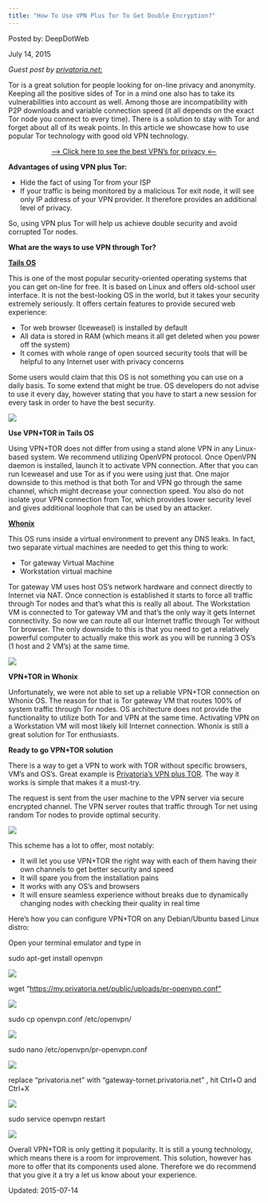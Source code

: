 ```yaml
---
title: "How To Use VPN Plus Tor To Get Double Encryption?"
---
```


Posted by: DeepDotWeb 

<span>July 14, 2015</span>
    

<p><em>Guest post by <a href="https://privatoria.net/">privatoria.net:</a></em></p>
<p>Tor is a great solution for people looking for on-line privacy and anonymity. Keeping all the positive sides of Tor in a mind one also has to take its vulnerabilities into account as well. Among those are incompatibility with P2P downloads and variable connection speed (it all depends on the exact Tor node you connect to every time). There is a solution to stay with Tor and forget about all of its weak points. In this article we showcase how to use popular Tor technology with good old VPN technology.</p>
<p style="text-align: center;"><a href="https://g-i-r.github.io/deepdotweb/vpn-comparison-chart/">&#8211;&gt; Click here to see the best VPN&#8217;s for privacy &lt;&#8211;</a></p>
<p><strong>Advantages of using VPN plus Tor:</strong></p>
<ul>
<li>Hide the fact of using Tor from your ISP</li>
<li>If your traffic is being monitored by a malicious Tor exit node, it will see only IP address of your VPN provider. It therefore provides an additional level of privacy.</li>
</ul>
<p>So, using VPN plus Tor will help us achieve double security and avoid corrupted Tor nodes.</p>
<p><strong>What are the ways to use VPN through Tor?</strong></p>
<p><a href="https://tails.boum.org/"><strong>Tails OS</strong></a></p>
<p>This is one of the most popular security-oriented operating systems that you can get on-line for free. It is based on Linux and offers old-school user interface. It is not the best-looking OS in the world, but it takes your security extremely seriously. It offers certain features to provide secured web experience:</p>
<ul>
<li>Tor web browser (Iceweasel) is installed by default</li>
<li>All data is stored in RAM (which means it all get deleted when you power off the system)</li>
<li>It comes with whole range of open sourced security tools that will be helpful to any Internet user with privacy concerns</li>
</ul>
<p>Some users would claim that this OS is not something you can use on a daily basis. To some extend that might be true. OS developers do not advise to use it every day, however stating that you have to start a new session for every task in order to have the best security.</p>

<img src="https://G-I-R.github.io/deepdotweb/imgs/2015/07/1-tails.png">

<p><strong>Use VPN+TOR in Tails OS</strong></p>
<p>Using VPN+TOR does not differ from using a stand alone VPN in any Linux-based system. We recommend utilizing OpenVPN protocol. Once OpenVPN daemon is installed, launch it to activate VPN connection. After that you can run Iceweasel and use Tor as if you were using just that. One major downside to this method is that both Tor and VPN go through the same channel, which might decrease your connection speed. You also do not isolate your VPN connection from Tor, which provides lower security level and gives additional loophole that can be used by an attacker.</p>
<p><a href="https://www.whonix.org/"><strong>Whonix</strong></a></p>
<p>This OS runs inside a virtual environment to prevent any DNS leaks. In fact, two separate virtual machines are needed to get this thing to work:</p>
<ul>
<li>Tor gateway Virtual Machine</li>
<li>Workstation virtual machine</li>
</ul>
<p>Tor gateway VM uses host OS&#8217;s network hardware and connect directly to Internet via NAT. Once connection is established it starts to force all traffic through Tor nodes and that&#8217;s what this is really all about. The Workstation VM is connected to Tor gateway VM and that&#8217;s the only way it gets Internet connectivity. So now we can route all our Internet traffic through Tor without Tor browser. The only downside to this is that you need to get a relatively powerful computer to actually make this work as you will be running 3 OS&#8217;s (1 host and 2 VM&#8217;s) at the same time.</p>

<img src="https://G-I-R.github.io/deepdotweb/imgs/2015/07/2-whonix.jpg">

<p><strong>VPN+TOR in Whonix</strong></p>
<p>Unfortunately, we were not able to set up a reliable VPN+TOR connection on Whonix OS. The reason for that is Tor gateway VM that routes 100% of system traffic through Tor nodes. OS architecture does not provide the functionality to utilize both Tor and VPN at the same time. Activating VPN on a Workstation VM will most likely kill Internet connection. Whonix is still a great solution for Tor enthusiasts.</p>
<p><strong>Ready to go VPN+TOR solution</strong></p>
<p>There is a way to get a VPN to work with TOR without specific browsers, VM&#8217;s and OS&#8217;s. Great example is <a href="https://privatoria.net/vpn-tor/">Privatoria&#8217;s VPN plus TOR</a>. The way it works is simple that makes it a must-try.</p>
<p>The request is sent from the user machine to the VPN server via secure encrypted channel. The VPN server routes that traffic through Tor net using random Tor nodes to provide optimal security.</p>

<img src="https://G-I-R.github.io/deepdotweb/imgs/2015/07/3-vpn.jpg">

<p>This scheme has a lot to offer, most notably:</p>
<ul>
<li>It will let you use VPN+TOR the right way with each of them having their own channels to get better security and speed</li>
<li>It will spare you from the installation pains</li>
<li>It works with any OS&#8217;s and browsers</li>
<li>It will ensure seamless experience without breaks due to dynamically changing nodes with checking their quality in real time</li>
</ul>
<p>Here&#8217;s how you can configure VPN+TOR on any Debian/Ubuntu based Linux distro:</p>
<p>Open your terminal emulator and type in</p>
sudo apt-get install openvpn</textarea></div>

<p>


<img src="https://G-I-R.github.io/deepdotweb/imgs/2015/07/42.png">

wget “https://my.privatoria.net/public/uploads/pr-openvpn.conf”</textarea></div>

<p>


<img src="https://G-I-R.github.io/deepdotweb/imgs/2015/07/51.png">

sudo cp openvpn.conf /etc/openvpn/</textarea></div>

<p>


<img src="https://G-I-R.github.io/deepdotweb/imgs/2015/07/61.png">

sudo nano /etc/openvpn/pr-openvpn.conf</textarea></div>

<p>


<img src="https://G-I-R.github.io/deepdotweb/imgs/2015/07/7.png">

replace “privatoria.net” with “gateway-tornet.privatoria.net” , hit Ctrl+O and Ctrl+X</textarea></div>

<p>


<img src="https://G-I-R.github.io/deepdotweb/imgs/2015/07/8.png">

sudo service openvpn restart</textarea></div>

<p>


<img src="https://G-I-R.github.io/deepdotweb/imgs/2015/07/9.png">

<p>Overall VPN+TOR is only getting it popularity. It is still a young technology, which means there is a room for improvement. This solution, however has more to offer that its components used alone. Therefore we do recommend that you give it a try a let us know about your experience.</p>

Updated: 2015-07-14

